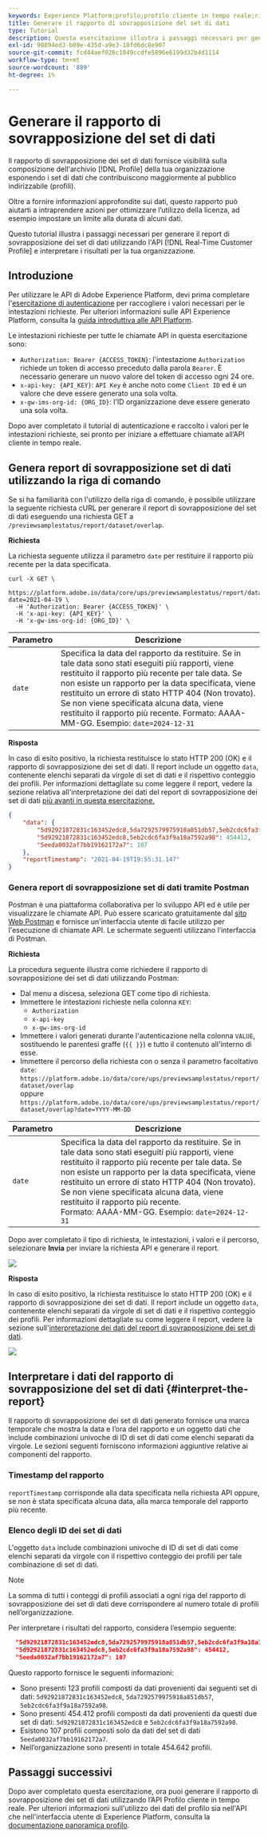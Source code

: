 ```yaml
---
keywords: Experience Platform;profilo;profilo cliente in tempo reale;risoluzione dei problemi;API;rapporto;rapporto di sovrapposizione set di dati;dati profilo
title: Generare il rapporto di sovrapposizione del set di dati
type: Tutorial
description: Questa esercitazione illustra i passaggi necessari per generare il rapporto di sovrapposizione dei set di dati utilizzando l’API Profilo cliente in tempo reale.
exl-id: 90894ed3-b09e-435d-a9e3-18fd6dc8e907
source-git-commit: fcd44aef026c1049ccdfe5896e6199d32b4d1114
workflow-type: tm+mt
source-wordcount: '889'
ht-degree: 1%

---
```


# Generare il rapporto di sovrapposizione del set di dati

Il rapporto di sovrapposizione dei set di dati fornisce visibilità sulla composizione dell&#39;archivio [!DNL Profile] della tua organizzazione esponendo i set di dati che contribuiscono maggiormente al pubblico indirizzabile (profili).

Oltre a fornire informazioni approfondite sui dati, questo rapporto può aiutarti a intraprendere azioni per ottimizzare l’utilizzo della licenza, ad esempio impostare un limite alla durata di alcuni dati.

Questo tutorial illustra i passaggi necessari per generare il report di sovrapposizione dei set di dati utilizzando l&#39;API [!DNL Real-Time Customer Profile] e interpretare i risultati per la tua organizzazione.

## Introduzione

Per utilizzare le API di Adobe Experience Platform, devi prima completare l&#39;[esercitazione di autenticazione](https://www.adobe.com/go/platform-api-authentication-en) per raccogliere i valori necessari per le intestazioni richieste. Per ulteriori informazioni sulle API Experience Platform, consulta la [guida introduttiva alle API Platform](../../landing/api-guide.md).

Le intestazioni richieste per tutte le chiamate API in questa esercitazione sono:

* `Authorization: Bearer {ACCESS_TOKEN}`: l&#39;intestazione `Authorization` richiede un token di accesso preceduto dalla parola `Bearer`. È necessario generare un nuovo valore del token di accesso ogni 24 ore.
* `x-api-key: {API_KEY}`: `API Key` è anche noto come `Client ID` ed è un valore che deve essere generato una sola volta.
* `x-gw-ims-org-id: {ORG_ID}`: l&#39;ID organizzazione deve essere generato una sola volta.

Dopo aver completato il tutorial di autenticazione e raccolto i valori per le intestazioni richieste, sei pronto per iniziare a effettuare chiamate all’API cliente in tempo reale.

## Genera report di sovrapposizione set di dati utilizzando la riga di comando

Se si ha familiarità con l&#39;utilizzo della riga di comando, è possibile utilizzare la seguente richiesta cURL per generare il report di sovrapposizione del set di dati eseguendo una richiesta GET a `/previewsamplestatus/report/dataset/overlap`.

**Richiesta**

La richiesta seguente utilizza il parametro `date` per restituire il rapporto più recente per la data specificata.

```shell
curl -X GET \
  https://platform.adobe.io/data/core/ups/previewsamplestatus/report/dataset/overlap?date=2021-04-19 \
  -H 'Authorization: Bearer {ACCESS_TOKEN}' \
  -H 'x-api-key: {API_KEY}' \
  -H 'x-gw-ims-org-id: {ORG_ID}' \
```

| Parametro | Descrizione |
|---|---|
| `date` | Specifica la data del rapporto da restituire. Se in tale data sono stati eseguiti più rapporti, viene restituito il rapporto più recente per tale data. Se non esiste un rapporto per la data specificata, viene restituito un errore di stato HTTP 404 (Non trovato). Se non viene specificata alcuna data, viene restituito il rapporto più recente. Formato: AAAA-MM-GG. Esempio: `date=2024-12-31` |

**Risposta**

In caso di esito positivo, la richiesta restituisce lo stato HTTP 200 (OK) e il rapporto di sovrapposizione dei set di dati. Il report include un oggetto `data`, contenente elenchi separati da virgole di set di dati e il rispettivo conteggio dei profili. Per informazioni dettagliate su come leggere il report, vedere la sezione relativa all&#39;interpretazione dei dati del report di sovrapposizione dei set di dati [ più avanti in questa esercitazione.](#interpret-the-report)

```json
{
    "data": {
        "5d92921872831c163452edc8,5da7292579975918a851db57,5eb2cdc6fa3f9a18a7592a98": 123,
        "5d92921872831c163452edc8,5eb2cdc6fa3f9a18a7592a98": 454412,
        "5eeda0032af7bb19162172a7": 107
    },
    "reportTimestamp": "2021-04-19T19:55:31.147"
}
```

### Genera report di sovrapposizione set di dati tramite Postman

Postman è una piattaforma collaborativa per lo sviluppo API ed è utile per visualizzare le chiamate API. Può essere scaricato gratuitamente dal [sito Web Postman](https://www.postman.com) e fornisce un&#39;interfaccia utente di facile utilizzo per l&#39;esecuzione di chiamate API. Le schermate seguenti utilizzano l’interfaccia di Postman.

**Richiesta**

La procedura seguente illustra come richiedere il rapporto di sovrapposizione dei set di dati utilizzando Postman:

* Dal menu a discesa, seleziona GET come tipo di richiesta.
* Immettere le intestazioni richieste nella colonna `KEY`:
   * `Authorization`
   * `x-api-key`
   * `x-gw-ims-org-id`
* Immettere i valori generati durante l&#39;autenticazione nella colonna `VALUE`, sostituendo le parentesi graffe (`{{ }}`) e tutto il contenuto all&#39;interno di esse.
* Immettere il percorso della richiesta con o senza il parametro facoltativo `date`:
  `https://platform.adobe.io/data/core/ups/previewsamplestatus/report/dataset/overlap`\
  oppure
  `https://platform.adobe.io/data/core/ups/previewsamplestatus/report/dataset/overlap?date=YYYY-MM-DD`

| Parametro | Descrizione |
|---|---|
| `date` | Specifica la data del rapporto da restituire. Se in tale data sono stati eseguiti più rapporti, viene restituito il rapporto più recente per tale data. Se non esiste un rapporto per la data specificata, viene restituito un errore di stato HTTP 404 (Non trovato). Se non viene specificata alcuna data, viene restituito il rapporto più recente. <br/>Formato: AAAA-MM-GG. Esempio: `date=2024-12-31` |

Dopo aver completato il tipo di richiesta, le intestazioni, i valori e il percorso, selezionare **Invia** per inviare la richiesta API e generare il report.

![](../images/dataset-overlap-report/postman-request.png)

**Risposta**

In caso di esito positivo, la richiesta restituisce lo stato HTTP 200 (OK) e il rapporto di sovrapposizione dei set di dati. Il report include un oggetto `data`, contenente elenchi separati da virgole di set di dati e il rispettivo conteggio dei profili. Per informazioni dettagliate su come leggere il report, vedere la sezione sull&#39;[interpretazione dei dati del report di sovrapposizione dei set di dati](#interpret-the-report).

![](../images/dataset-overlap-report/postman-response.png)

## Interpretare i dati del rapporto di sovrapposizione del set di dati {#interpret-the-report}

Il rapporto di sovrapposizione dei set di dati generato fornisce una marca temporale che mostra la data e l’ora del rapporto e un oggetto dati che include combinazioni univoche di ID di set di dati come elenchi separati da virgole. Le sezioni seguenti forniscono informazioni aggiuntive relative ai componenti del rapporto.

### Timestamp del rapporto

`reportTimestamp` corrisponde alla data specificata nella richiesta API oppure, se non è stata specificata alcuna data, alla marca temporale del rapporto più recente.

### Elenco degli ID dei set di dati

L&#39;oggetto `data` include combinazioni univoche di ID di set di dati come elenchi separati da virgole con il rispettivo conteggio dei profili per tale combinazione di set di dati.

>[!NOTE]
>
>La somma di tutti i conteggi di profili associati a ogni riga del rapporto di sovrapposizione dei set di dati deve corrispondere al numero totale di profili nell’organizzazione.

Per interpretare i risultati del rapporto, considera l’esempio seguente:

```json
  "5d92921872831c163452edc8,5da7292579975918a851db57,5eb2cdc6fa3f9a18a7592a98": 123,
  "5d92921872831c163452edc8,5eb2cdc6fa3f9a18a7592a98": 454412,
  "5eeda0032af7bb19162172a7": 107
```

Questo rapporto fornisce le seguenti informazioni:

* Sono presenti 123 profili composti da dati provenienti dai seguenti set di dati: `5d92921872831c163452edc8`, `5da7292579975918a851db57`, `5eb2cdc6fa3f9a18a7592a98`.
* Sono presenti 454.412 profili composti da dati provenienti da questi due set di dati: `5d92921872831c163452edc8` e `5eb2cdc6fa3f9a18a7592a98`.
* Esistono 107 profili composti solo da dati del set di dati `5eeda0032af7bb19162172a7`.
* Nell’organizzazione sono presenti in totale 454.642 profili.

## Passaggi successivi

Dopo aver completato questa esercitazione, ora puoi generare il rapporto di sovrapposizione dei set di dati utilizzando l’API Profilo cliente in tempo reale. Per ulteriori informazioni sull&#39;utilizzo dei dati del profilo sia nell&#39;API che nell&#39;interfaccia utente di Experience Platform, consulta la [documentazione panoramica profilo](../home.md).

